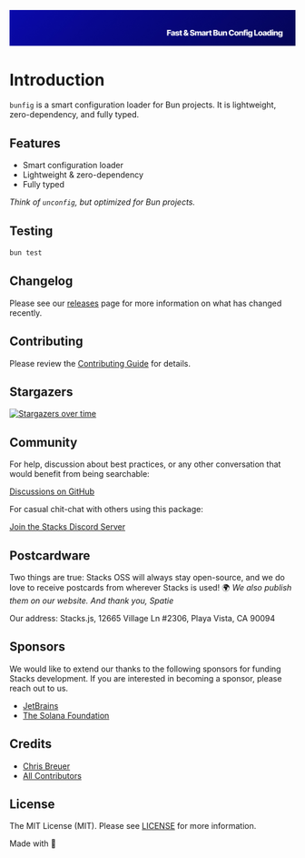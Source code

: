 <p align="center"><img src="https://github.com/stacksjs/bunfig/blob/main/.github/art/cover.jpg?raw=true" alt="Social Card of this repo"></p>

# Introduction

`bunfig` is a smart configuration loader for Bun projects. It is lightweight, zero-dependency, and fully typed.

## Features

- Smart configuration loader
- Lightweight & zero-dependency
- Fully typed

_Think of `unconfig`, but optimized for Bun projects._

## Testing

```bash
bun test
```

## Changelog

Please see our [releases](https://github.com/stacksjs/stacks/releases) page for more information on what has changed recently.

## Contributing

Please review the [Contributing Guide](https://github.com/stacksjs/contributing) for details.

## Stargazers

[![Stargazers over time](https://starchart.cc/stacksjs/bunfig.svg?variant=adaptive)](https://starchart.cc/stacksjs/bunfig)

## Community

For help, discussion about best practices, or any other conversation that would benefit from being searchable:

[Discussions on GitHub](https://github.com/stacksjs/stacks/discussions)

For casual chit-chat with others using this package:

[Join the Stacks Discord Server](https://discord.gg/stacksjs)

## Postcardware

Two things are true: Stacks OSS will always stay open-source, and we do love to receive postcards from wherever Stacks is used! 🌍 _We also publish them on our website. And thank you, Spatie_

Our address: Stacks.js, 12665 Village Ln #2306, Playa Vista, CA 90094

## Sponsors

We would like to extend our thanks to the following sponsors for funding Stacks development. If you are interested in becoming a sponsor, please reach out to us.

- [JetBrains](https://www.jetbrains.com/)
- [The Solana Foundation](https://solana.com/)

## Credits

- [Chris Breuer](https://github.com/chrisbbreuer)
- [All Contributors](https://github.com/stacksjs/bunfig/contributors)

## License

The MIT License (MIT). Please see [LICENSE](https://github.com/stacksjs/bunfig/tree/main/LICENSE.md) for more information.

Made with 💙
